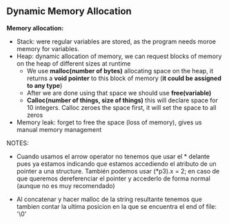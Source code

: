 ## Dynamic Memory Allocation
**Memory allocation:**
- Stack: were regular variables are stored, as the program needs moroe memory for variables.
- Heap: dynamic allocation of memory, we can request blocks of memory on the heap of different sizes at runtime
    - We use **malloc(number of bytes)** allocating space on the heap, it returns a **void pointer** to this block of memory (**it could be assigned to any type**)
    - After we are done using that space we should use **free(variable)**
    - **Calloc(number of things, size of things)** this will declare space for 10 integers. Calloc zeroes the space first, it will set the space to all zeros
- Memory leak: forget to free the space (loss of memory), gives us manual memory management

NOTES:
- Cuando usamos el arrow operator no tenemos que usar el * delante pues ya estamos indicando que estamos accediendo el atributo de un pointer a una structure. También podemos usar (*p3).x = 2; en caso de que queremos dereferenciar el pointer y accederlo de forma normal (aunque no es muy recomendado)

- Al concatenar y hacer malloc de la string resultante tenemos que tambien contar la ultima posicion en la que se encuentra el end of file: '\0'